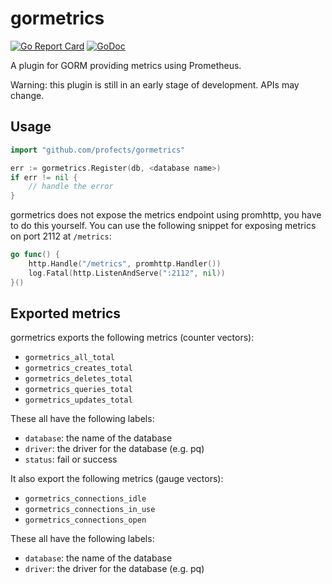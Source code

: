 # gormetrics

[![Go Report Card](https://goreportcard.com/badge/github.com/profects/gormetrics)](https://goreportcard.com/report/github.com/profects/gormetrics)
[![GoDoc](https://godoc.org/github.com/profects/gormetrics?status.svg)](http://godoc.org/github.com/profects/gormetrics)

A plugin for GORM providing metrics using Prometheus.

Warning: this plugin is still in an early stage of development. APIs may change.

## Usage

```go
import "github.com/profects/gormetrics"

err := gormetrics.Register(db, <database name>)
if err != nil {
	// handle the error
}
```

gormetrics does not expose the metrics endpoint using promhttp, you have to do this yourself.
You can use the following snippet for exposing metrics on port 2112 at `/metrics`:

```go
go func() {
    http.Handle("/metrics", promhttp.Handler())
    log.Fatal(http.ListenAndServe(":2112", nil))
}()
```

## Exported metrics

gormetrics exports the following metrics (counter vectors):
* `gormetrics_all_total`
* `gormetrics_creates_total`
* `gormetrics_deletes_total`
* `gormetrics_queries_total`
* `gormetrics_updates_total`

These all have the following labels:
* `database`: the name of the database
* `driver`: the driver for the database (e.g. pq)
* `status`: fail or success

It also export the following metrics (gauge vectors):
* `gormetrics_connections_idle`
* `gormetrics_connections_in_use`
* `gormetrics_connections_open`

These all have the following labels:
* `database`: the name of the database
* `driver`: the driver for the database (e.g. pq)
